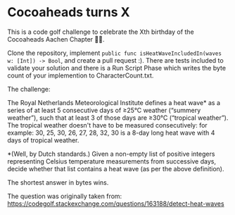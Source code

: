 # Cocoaheads turns X

This is a code golf challenge to celebrate the Xth birthday of the Cocoaheads Aachen Chapter 🎁🎉.

Clone the repository, implement `public func isHeatWaveIncludedIn(waves w: [Int]) -> Bool`, and create a pull request :).
There are tests included to validate your solution and there is a Run Script Phase which writes the byte count of your implemention to CharacterCount.txt.

The challenge:

The Royal Netherlands Meteorological Institute defines a heat wave* as a
series of at least 5 consecutive days of ≥25°C weather (“summery weather”),
such that at least 3 of those days are ≥30°C (“tropical weather”).
The tropical weather doesn't have to be measured consecutively: for example:
30, 25, 30, 26, 27, 28, 32, 30 is a 8-day long heat wave with 4 days of
tropical weather.

*(Well, by Dutch standards.)
Given a non-empty list of positive integers representing Celsius temperature
measurements from successive days, decide whether that list contains a heat
wave (as per the above definition).

The shortest answer in bytes wins.

The question was originally taken from: https://codegolf.stackexchange.com/questions/163188/detect-heat-waves
